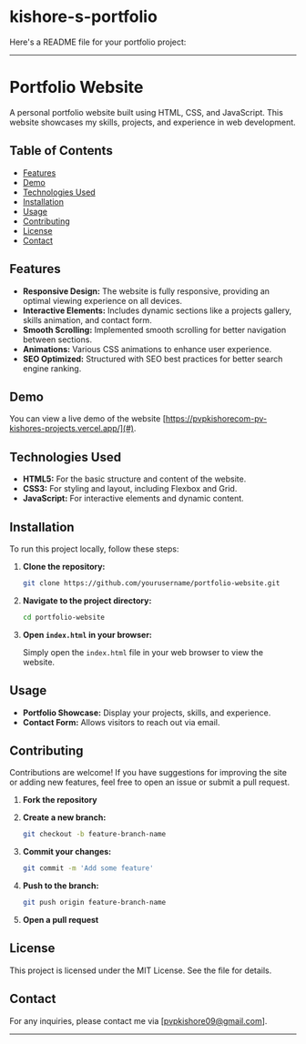 # kishore-s-portfolio
Here's a README file for your portfolio project:

---

# Portfolio Website

A personal portfolio website built using HTML, CSS, and JavaScript. This website showcases my skills, projects, and experience in web development.

## Table of Contents

- [Features](#features)
- [Demo](#demo)
- [Technologies Used](#technologies-used)
- [Installation](#installation)
- [Usage](#usage)
- [Contributing](#contributing)
- [License](#license)
- [Contact](#contact)

## Features

- **Responsive Design:** The website is fully responsive, providing an optimal viewing experience on all devices.
- **Interactive Elements:** Includes dynamic sections like a projects gallery, skills animation, and contact form.
- **Smooth Scrolling:** Implemented smooth scrolling for better navigation between sections.
- **Animations:** Various CSS animations to enhance user experience.
- **SEO Optimized:** Structured with SEO best practices for better search engine ranking.

## Demo

You can view a live demo of the website [https://pvpkishorecom-pv-kishores-projects.vercel.app/](#).

## Technologies Used

- **HTML5:** For the basic structure and content of the website.
- **CSS3:** For styling and layout, including Flexbox and Grid.
- **JavaScript:** For interactive elements and dynamic content.

## Installation

To run this project locally, follow these steps:

1. **Clone the repository:**

   ```bash
   git clone https://github.com/yourusername/portfolio-website.git
   ```

2. **Navigate to the project directory:**

   ```bash
   cd portfolio-website
   ```

3. **Open `index.html` in your browser:**

   Simply open the `index.html` file in your web browser to view the website.

## Usage

- **Portfolio Showcase:** Display your projects, skills, and experience.
- **Contact Form:** Allows visitors to reach out via email.

## Contributing

Contributions are welcome! If you have suggestions for improving the site or adding new features, feel free to open an issue or submit a pull request.

1. **Fork the repository**
2. **Create a new branch:**

   ```bash
   git checkout -b feature-branch-name
   ```

3. **Commit your changes:**

   ```bash
   git commit -m 'Add some feature'
   ```

4. **Push to the branch:**

   ```bash
   git push origin feature-branch-name
   ```

5. **Open a pull request**

## License

This project is licensed under the MIT License. See the  file for details.

## Contact

For any inquiries, please contact me via [pvpkishore09@gmail.com].

---
